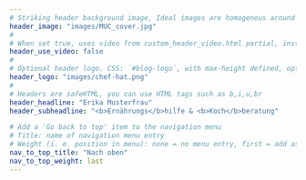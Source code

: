 ```yaml
---
# Striking header background image, Ideal images are homogenous around the centre and contrasting to the text. Non-ideal images can use `title_guard`
header_image: "images/MUC_cover.jpg"
#
# When set true, uses video from custom_header_video.html partial, instead of header_image
header_use_video: false
#
# Optional header logo. CSS: `#blog-logo`, with max-height defined, optimize to prevent scaling
header_logo: "images/chef-hat.png"
#
# Headers are safeHTML, you can use HTML tags such as b,i,u,br
header_headline: "Erika Musterfrau"
header_subheadline: "<b>Ernährungs</b>hilfe & <b>Koch</b>beratung"

# Add a 'Go back to top' item to the navigation menu
# Title: name of navigation menu entry
# Weight (i. e. position in menu): none = no menu entry, first = add as first entry, last = ad as last entry
nav_to_top_title: "Nach oben"
nav_to_top_weight: last
---
```

